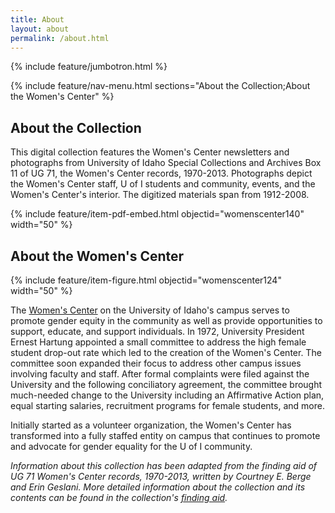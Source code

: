 ```yaml
---
title: About
layout: about
permalink: /about.html
---
```

{% include feature/jumbotron.html %} 

{% include feature/nav-menu.html sections="About the Collection;About the Women's Center" %} 

## About the Collection

This digital collection features the Women's Center newsletters and photographs from University of Idaho Special Collections and Archives Box 11 of UG 71, the Women's Center records, 1970-2013. Photographs depict the Women's Center staff, U of I students and community, events, and the Women's Center's interior. The digitized materials span from 1912-2008.

{% include feature/item-pdf-embed.html objectid="womenscenter140" width="50" %}

## About the Women's Center

{% include feature/item-figure.html objectid="womenscenter124" width="50" %}

The [Women's Center](https://www.uidaho.edu/diversity/edu/womens-center) on the University of Idaho's campus serves to promote gender equity in the community as well as provide opportunities to support, educate, and support individuals. In 1972, University President Ernest Hartung appointed a small committee to address the high female student drop-out rate which led to the creation of the Women's Center. The committee soon expanded their focus to address other campus issues involving faculty and staff. After formal complaints were filed against the University and the following conciliatory agreement, the committee brought much-needed change to the University including an Affirmative Action plan, equal starting salaries, recruitment programs for female students, and more. 

Initially started as a volunteer organization, the Women's Center has transformed into a fully staffed entity on campus that continues to promote and advocate for gender equality for the U of I community.

*Information about this collection has been adapted from the finding aid of UG 71 Women's Center records, 1970-2013, written by Courtney E. Berge and Erin Geslani. More detailed information about the collection and its contents can be found in the collection's [finding aid](https://archiveswest.orbiscascade.org/ark:/80444/xv822644).* 